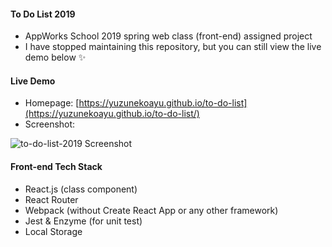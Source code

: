 #### To Do List 2019
- AppWorks School 2019 spring web class (front-end) assigned project
- I have stopped maintaining this repository, but you can still view the live demo below ✨

#### Live Demo
- Homepage: [https://yuzunekoayu.github.io/to-do-list](https://yuzunekoayu.github.io/to-do-list/) 
- Screenshot:

![to-do-list-2019 Screenshot](https://raw.github.com/julieliao/To-Do-List/master/sample.png)

#### Front-end Tech Stack
- React.js (class component)
- React Router
- Webpack (without Create React App or any other framework)
- Jest & Enzyme (for unit test)
- Local Storage

